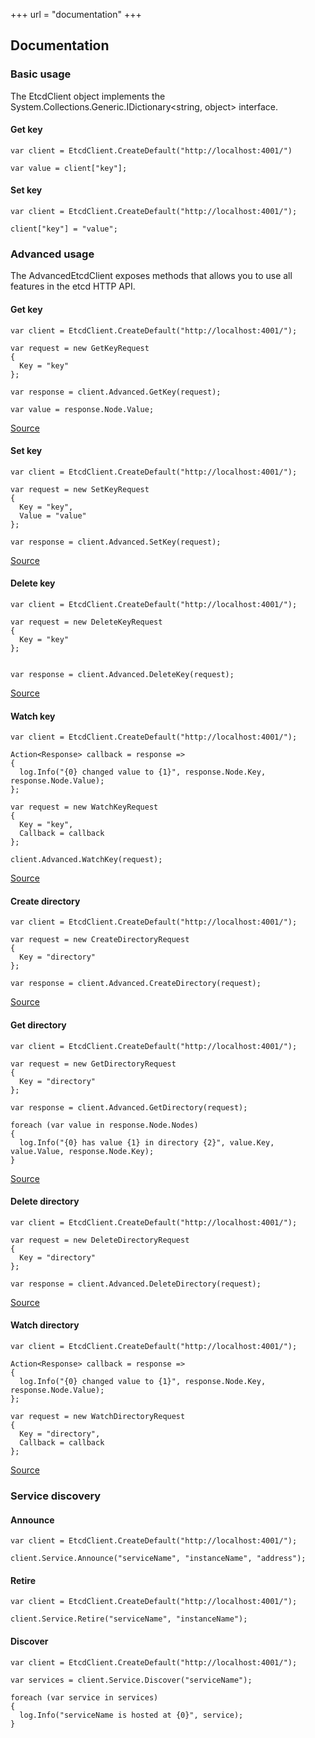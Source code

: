 +++
url = "documentation"
+++

## Documentation

### Basic usage

The EtcdClient object implements the System.Collections.Generic.IDictionary&lt;string, object&gt;
interface.

#### Get key

    var client = EtcdClient.CreateDefault("http://localhost:4001/")

    var value = client["key"];

#### Set key

    var client = EtcdClient.CreateDefault("http://localhost:4001/");

    client["key"] = "value";

### Advanced usage

The AdvancedEtcdClient exposes methods that allows you to use all features in
the etcd HTTP API.

#### Get key

    var client = EtcdClient.CreateDefault("http://localhost:4001/");

    var request = new GetKeyRequest
    {
      Key = "key"
    };

    var response = client.Advanced.GetKey(request);

    var value = response.Node.Value;

[Source](https://github.com/netcd/netcd/blob/master/src/Client/Advanced/Requests/GetKeyRequest.cs)

#### Set key

    var client = EtcdClient.CreateDefault("http://localhost:4001/");

    var request = new SetKeyRequest
    {
      Key = "key",
      Value = "value"
    };

    var response = client.Advanced.SetKey(request);

[Source](https://github.com/netcd/netcd/blob/master/src/Client/Advanced/Requests/SetKeyRequest.cs)

#### Delete key

    var client = EtcdClient.CreateDefault("http://localhost:4001/");

    var request = new DeleteKeyRequest
    {
      Key = "key"
    };


    var response = client.Advanced.DeleteKey(request);

[Source](https://github.com/netcd/netcd/blob/master/src/Client/Advanced/Requests/DeleteKeyRequest.cs)

#### Watch key

    var client = EtcdClient.CreateDefault("http://localhost:4001/");

    Action<Response> callback = response =>
    {
      log.Info("{0} changed value to {1}", response.Node.Key, response.Node.Value);
    };

    var request = new WatchKeyRequest
    {
      Key = "key",
      Callback = callback
    };

    client.Advanced.WatchKey(request);

[Source](https://github.com/netcd/netcd/blob/master/src/Client/Advanced/Requests/WatchKeyRequest.cs)

#### Create directory

    var client = EtcdClient.CreateDefault("http://localhost:4001/");

    var request = new CreateDirectoryRequest
    {
      Key = "directory"
    };

    var response = client.Advanced.CreateDirectory(request);

[Source](https://github.com/netcd/netcd/blob/master/src/Client/Advanced/Requests/CreateDirectoryRequest.cs)

#### Get directory

    var client = EtcdClient.CreateDefault("http://localhost:4001/");

    var request = new GetDirectoryRequest
    {
      Key = "directory"
    };

    var response = client.Advanced.GetDirectory(request);

    foreach (var value in response.Node.Nodes)
    {
      log.Info("{0} has value {1} in directory {2}", value.Key, value.Value, response.Node.Key);
    }

[Source](https://github.com/netcd/netcd/blob/master/src/Client/Advanced/Requests/GetDirectoryRequest.cs)

#### Delete directory

    var client = EtcdClient.CreateDefault("http://localhost:4001/");

    var request = new DeleteDirectoryRequest
    {
      Key = "directory"
    };

    var response = client.Advanced.DeleteDirectory(request);

[Source](https://github.com/netcd/netcd/blob/master/src/Client/Advanced/Requests/DeleteDirectoryRequest.cs)

#### Watch directory

    var client = EtcdClient.CreateDefault("http://localhost:4001/");

    Action<Response> callback = response =>
    {
      log.Info("{0} changed value to {1}", response.Node.Key, response.Node.Value);
    };

    var request = new WatchDirectoryRequest
    {
      Key = "directory",
      Callback = callback
    };

[Source](https://github.com/netcd/netcd/blob/master/src/Client/Advanced/Requests/WatchDirectoryRequest.cs)

### Service discovery

#### Announce

    var client = EtcdClient.CreateDefault("http://localhost:4001/");

    client.Service.Announce("serviceName", "instanceName", "address");

#### Retire

    var client = EtcdClient.CreateDefault("http://localhost:4001/");

    client.Service.Retire("serviceName", "instanceName");

#### Discover

    var client = EtcdClient.CreateDefault("http://localhost:4001/");

    var services = client.Service.Discover("serviceName");

    foreach (var service in services)
    {
      log.Info("serviceName is hosted at {0}", service);
    }
